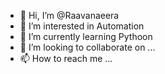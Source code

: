 - 👋 Hi, I’m @Raavanaeera
- 👀 I’m interested in Automation
- 🌱 I’m currently learning Pythoon
- 💞️ I’m looking to collaborate on ...
- 📫 How to reach me ...

<!---
Raavanaeera/Raavanaeera is a ✨ special ✨ repository because its `README.md` (this file) appears on your GitHub profile.
You can click the Preview link to take a look at your changes.
--->
